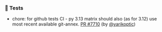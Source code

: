 ### 🧪 Tests

- chore: for github tests CI - py 3.13 matrix should also (as for 3.12) use most recent available git-annex.  [PR #7710](https://github.com/datalad/datalad/pull/7710) (by [@yarikoptic](https://github.com/yarikoptic))
